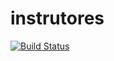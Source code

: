 # instrutores

[![Build Status](https://travis-ci.org/cwi-crescer-2017-1/bernardo.rezende.svg?branch=master)](https://travis-ci.org/cwi-crescer-2017-1/bernardo.rezende)
